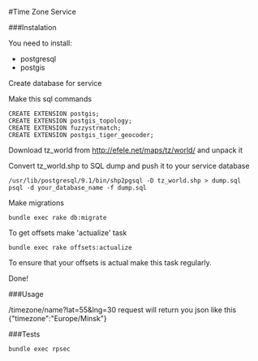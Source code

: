 #Time Zone Service

###Instalation


You need to install:

 - postgresql
 - postgis


Create database for service


Make this sql commands

```
CREATE EXTENSION postgis;
CREATE EXTENSION postgis_topology;
CREATE EXTENSION fuzzystrmatch;
CREATE EXTENSION postgis_tiger_geocoder;
```

Download tz_world from http://efele.net/maps/tz/world/ and unpack it


Convert tz_world.shp to SQL dump and push it to your service database

```
/usr/lib/postgresql/9.1/bin/shp2pgsql -D tz_world.shp > dump.sql
psql -d your_database_name -f dump.sql
```

Make migrations

```
bundle exec rake db:migrate
```

To get offsets make 'actualize' task

```
bundle exec rake offsets:actualize
```

To ensure that your offsets is actual make this task regularly.

Done!


###Usage

/timezone/name?lat=55&lng=30 request will return you json like this {"timezone":"Europe/Minsk"}

###Tests

```
bundle exec rpsec
```